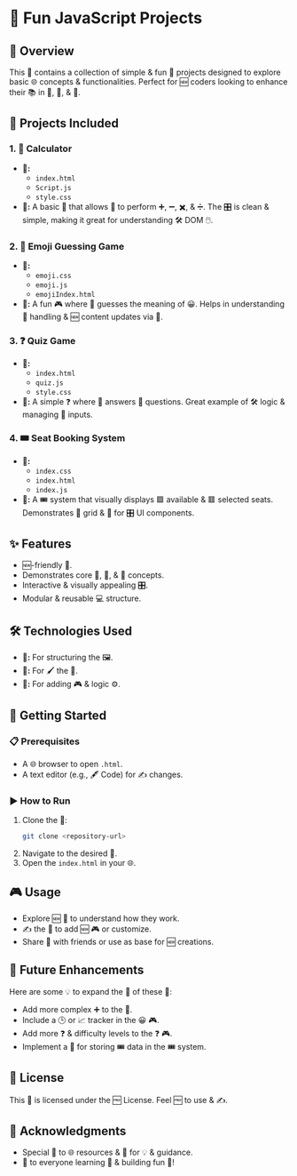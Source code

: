 # 🎉 Fun JavaScript Projects

## 🌟 Overview
This 📁 contains a collection of simple & fun 📜 projects designed to explore basic 🌐 concepts & functionalities. Perfect for 🆕 coders looking to enhance their 📚 in 📜, 📝, & 🎨.

## 📂 Projects Included

### 1. 🧮 Calculator
- **📄:**
  - `index.html`
  - `Script.js`
  - `style.css`
- **📖:**
  A basic 🧮 that allows 👤 to perform ➕, ➖, ✖️, & ➗. The 🎛️ is clean & simple, making it great for understanding 🛠️ DOM 🖱️.

### 2. 🤔 Emoji Guessing Game
- **📄:**
  - `emoji.css`
  - `emoji.js`
  - `emojiIndex.html`
- **📖:**
  A fun 🎮 where 👤 guesses the meaning of 😀. Helps in understanding 🎯 handling & 🆕 content updates via 📜.

### 3. ❓ Quiz Game
- **📄:**
  - `index.html`
  - `quiz.js`
  - `style.css`
- **📖:**
  A simple ❓ where 👤 answers 🔘 questions. Great example of 🛠️ logic & managing 👤 inputs.

### 4. 🎟️ Seat Booking System
- **📄:**
  - `index.css`
  - `index.html`
  - `index.js`
- **📖:**
  A 🎟️ system that visually displays 🟩 available & 🟥 selected seats. Demonstrates 🎨 grid & 📜 for 🎛️ UI components.

## ✨ Features
- 🆕-friendly 📁.
- Demonstrates core 📜, 📝, & 🎨 concepts.
- Interactive & visually appealing 🎛️.
- Modular & reusable 💻 structure.

## 🛠️ Technologies Used
- **📝:** For structuring the 🖼️.
- **🎨:** For 🖌️ the 📁.
- **📜:** For adding 🎮 & logic ⚙️.

## 🚀 Getting Started

### 📋 Prerequisites
- A 🌐 browser to open `.html`.
- A text editor (e.g., 🖋️ Code) for ✍️ changes.

### ▶️ How to Run
1. Clone the 📁:
   ```bash
   git clone <repository-url>
   ```
2. Navigate to the desired 📂.
3. Open the `index.html` in your 🌐.

## 🎮 Usage
- Explore 🆕 📁 to understand how they work.
- ✍️ the 📜 to add 🆕 🎮 or customize.
- Share 📁 with friends or use as base for 🆕 creations.

## 🔮 Future Enhancements
Here are some 💡 to expand the 🔧 of these 📁:
- Add more complex ➕ to the 🧮.
- Include a 🕒 or 📈 tracker in the 😀 🎮.
- Add more ❓ & difficulty levels to the ❓ 🎮.
- Implement a 🔗 for storing 🎟️ data in the 🎟️ system.

## 📜 License
This 📁 is licensed under the 🆓 License. Feel 🆓 to use & ✍️.

## 🙏 Acknowledgments
- Special 🙌 to 🌐 resources & 👫 for 💡 & guidance.
- 👏 to everyone learning 📜 & building fun 📁!

